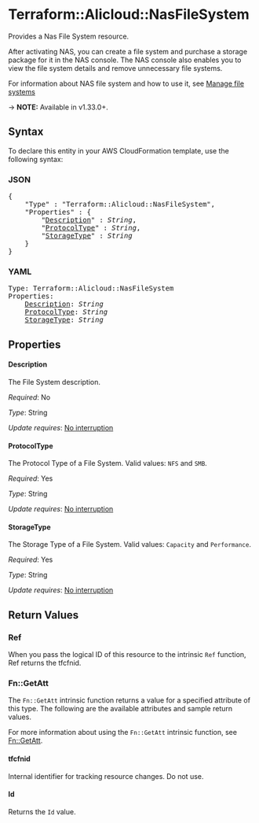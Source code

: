 # Terraform::Alicloud::NasFileSystem

Provides a Nas File System resource.

After activating NAS, you can create a file system and purchase a storage package for it in the NAS console. The NAS console also enables you to view the file system details and remove unnecessary file systems.

For information about NAS file system and how to use it, see [Manage file systems](https://www.alibabacloud.com/help/doc-detail/27530.htm)

-> **NOTE:** Available in v1.33.0+.

## Syntax

To declare this entity in your AWS CloudFormation template, use the following syntax:

### JSON

<pre>
{
    "Type" : "Terraform::Alicloud::NasFileSystem",
    "Properties" : {
        "<a href="#description" title="Description">Description</a>" : <i>String</i>,
        "<a href="#protocoltype" title="ProtocolType">ProtocolType</a>" : <i>String</i>,
        "<a href="#storagetype" title="StorageType">StorageType</a>" : <i>String</i>
    }
}
</pre>

### YAML

<pre>
Type: Terraform::Alicloud::NasFileSystem
Properties:
    <a href="#description" title="Description">Description</a>: <i>String</i>
    <a href="#protocoltype" title="ProtocolType">ProtocolType</a>: <i>String</i>
    <a href="#storagetype" title="StorageType">StorageType</a>: <i>String</i>
</pre>

## Properties

#### Description

The File System description.

_Required_: No

_Type_: String

_Update requires_: [No interruption](https://docs.aws.amazon.com/AWSCloudFormation/latest/UserGuide/using-cfn-updating-stacks-update-behaviors.html#update-no-interrupt)

#### ProtocolType

The Protocol Type of a File System. Valid values: `NFS` and `SMB`.

_Required_: Yes

_Type_: String

_Update requires_: [No interruption](https://docs.aws.amazon.com/AWSCloudFormation/latest/UserGuide/using-cfn-updating-stacks-update-behaviors.html#update-no-interrupt)

#### StorageType

The Storage Type of a File System. Valid values: `Capacity` and `Performance`.

_Required_: Yes

_Type_: String

_Update requires_: [No interruption](https://docs.aws.amazon.com/AWSCloudFormation/latest/UserGuide/using-cfn-updating-stacks-update-behaviors.html#update-no-interrupt)

## Return Values

### Ref

When you pass the logical ID of this resource to the intrinsic `Ref` function, Ref returns the tfcfnid.

### Fn::GetAtt

The `Fn::GetAtt` intrinsic function returns a value for a specified attribute of this type. The following are the available attributes and sample return values.

For more information about using the `Fn::GetAtt` intrinsic function, see [Fn::GetAtt](https://docs.aws.amazon.com/AWSCloudFormation/latest/UserGuide/intrinsic-function-reference-getatt.html).

#### tfcfnid

Internal identifier for tracking resource changes. Do not use.

#### Id

Returns the <code>Id</code> value.

